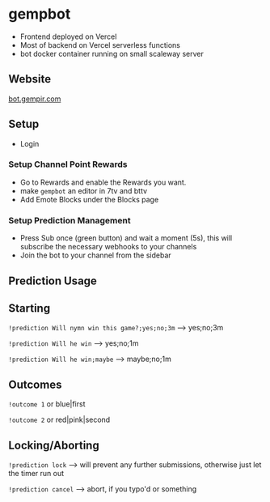 # gempbot


- Frontend deployed on Vercel
- Most of backend on Vercel serverless functions
- bot docker container running on small scaleway server

## Website

[bot.gempir.com](https://bot.gempir.com)

## Setup

- Login

### Setup Channel Point Rewards

 - Go to Rewards and enable the Rewards you want.
 - make `gempbot` an editor in 7tv and bttv
 - Add Emote Blocks under the Blocks page

### Setup Prediction Management

- Press Sub once (green button) and wait a moment (5s), this will subscribe the necessary webhooks to your channels
- Join the bot to your channel from the sidebar

## Prediction Usage

## Starting

`!prediction Will nymn win this game?;yes;no;3m` --> yes;no;3m

`!prediction Will he win`                        --> yes;no;1m

`!prediction Will he win;maybe`                  --> maybe;no;1m
 
## Outcomes

`!outcome 1` or blue|first

`!outcome 2` or red|pink|second
 
 
## Locking/Aborting

`!prediction lock` --> will prevent any further submissions, otherwise just let the timer run out

`!prediction cancel` --> abort, if you typo'd or something